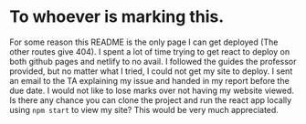 # To whoever is marking this.

For some reason this README is the only page I can get deployed (The other routes give 404). I spent a lot of time trying to get react to deploy on both github pages and netlify to no avail. I followed the guides the professor provided, but no matter what I tried, I could not get my site to deploy. I sent an email to the TA explaining my issue and handed in my report before the due date. I would not like to lose marks over not having my website viewed. Is there any chance you can clone the project and run the react app locally using `npm start` to view my site? This would be very much appreciated.


